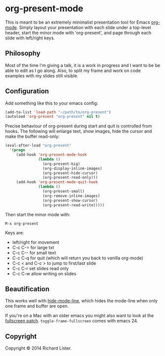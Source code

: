 # org-present-mode

This is meant to be an extremely minimalist presentation tool for
Emacs [org-mode](http://orgmode.org/).  Simply layout your
presentation with each slide under a top-level header, start the minor
mode with 'org-present', and page through each slide with left/right
keys.

## Philosophy

Most of the time I'm giving a talk, it is a work in progress and I want to be be able to edit
as I go along. Also, to split my frame and work on code examples with my slides still visible.

## Configuration

Add something like this to your emacs config:

```lisp
(add-to-list 'load-path "~/path/to/org-present")
(autoload 'org-present "org-present" nil t)
```

Precise behaviour of org-present during start and quit is controlled
from hooks. The following will enlarge text, show images, hide the
cursor and make the buffer read-only:

```lisp
(eval-after-load "org-present"
  '(progn
     (add-hook 'org-present-mode-hook
               (lambda ()
                 (org-present-big)
                 (org-display-inline-images)
                 (org-present-hide-cursor)
                 (org-present-read-only)))
     (add-hook 'org-present-mode-quit-hook
               (lambda ()
                 (org-present-small)
                 (org-remove-inline-images)
                 (org-present-show-cursor)
                 (org-present-read-write)))))
```

Then start the minor mode with:

```
M-x org-present
```

Keys are:
- left/right for movement
- C-c C-= for large txt
- C-c C-- for small text
- C-c C-q for quit (which will return you back to vanilla org-mode)
- C-c < and C-c > to jump to first/last slide
- C-c C-r set slides read only
- C-c C-w allow writing on slides

## Beautification

This works well with
[hide-mode-line](http://webonastick.com/emacs-lisp/hide-mode-line.el),
which hides the mode-line when only one frame and buffer are open.

If you're on a Mac with an older emacs you might also want to look at the
[fullscreen patch](http://cloud.github.com/downloads/typester/emacs/feature-fullscreen.patch).
`toggle-frame-fullscreen` comes with emacs 24.

## Copyright

Copyright © 2014 Richard Lister.
